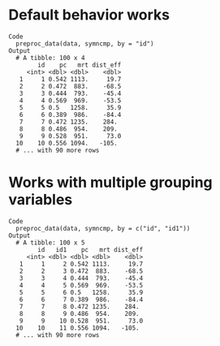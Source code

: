 # Default behavior works

    Code
      preproc_data(data, symncmp, by = "id")
    Output
      # A tibble: 100 x 4
            id    pc   mrt dist_eff
         <int> <dbl> <dbl>    <dbl>
       1     1 0.542 1113.     19.7
       2     2 0.472  883.    -68.5
       3     3 0.444  793.    -45.4
       4     4 0.569  969.    -53.5
       5     5 0.5   1258.     35.9
       6     6 0.389  986.    -84.4
       7     7 0.472 1235.    284. 
       8     8 0.486  954.    209. 
       9     9 0.528  951.     73.0
      10    10 0.556 1094.   -105. 
      # ... with 90 more rows

# Works with multiple grouping variables

    Code
      preproc_data(data, symncmp, by = c("id", "id1"))
    Output
      # A tibble: 100 x 5
            id   id1    pc   mrt dist_eff
         <int> <dbl> <dbl> <dbl>    <dbl>
       1     1     2 0.542 1113.     19.7
       2     2     3 0.472  883.    -68.5
       3     3     4 0.444  793.    -45.4
       4     4     5 0.569  969.    -53.5
       5     5     6 0.5   1258.     35.9
       6     6     7 0.389  986.    -84.4
       7     7     8 0.472 1235.    284. 
       8     8     9 0.486  954.    209. 
       9     9    10 0.528  951.     73.0
      10    10    11 0.556 1094.   -105. 
      # ... with 90 more rows

